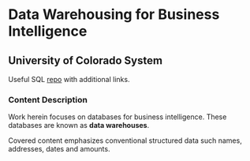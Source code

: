 # Data Warehousing for Business Intelligence
## University of Colorado System

Useful SQL [repo](https://github.com/jenniferp1/technicals) with additional links.

### Content Description

Work herein focuses on databases for business intelligence. These databases are known as **data warehouses**. 

Covered content emphasizes conventional structured data such names, addresses, dates and amounts.




